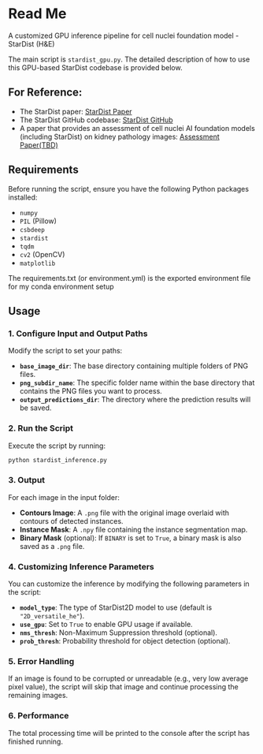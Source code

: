 # Read Me
A customized GPU inference pipeline for cell nuclei foundation model - StarDist (H&E)

The main script is `stardist_gpu.py`. The detailed description of how to use this GPU-based StarDist codebase is provided below.

## For Reference:
- The StarDist paper: [StarDist Paper](https://arxiv.org/abs/2203.02284)
- The StarDist GitHub codebase: [StarDist GitHub](https://github.com/stardist/stardist)
- A paper that provides an assessment of cell nuclei AI foundation models (including StarDist) on kidney pathology images: [Assessment Paper(TBD)](https://example.com/assessment-paper)

## Requirements
Before running the script, ensure you have the following Python packages installed:
- `numpy`
- `PIL` (Pillow)
- `csbdeep`
- `stardist`
- `tqdm`
- `cv2` (OpenCV)
- `matplotlib`
  
The requirements.txt (or environment.yml) is the exported environment file for my conda environment setup

## Usage

### 1. Configure Input and Output Paths
Modify the script to set your paths:
- **`base_image_dir`**: The base directory containing multiple folders of PNG files.
- **`png_subdir_name`**: The specific folder name within the base directory that contains the PNG files you want to process.
- **`output_predictions_dir`**: The directory where the prediction results will be saved.

### 2. Run the Script

Execute the script by running:

```bash
python stardist_inference.py
```

### 3. Output

For each image in the input folder:
- **Contours Image**: A `.png` file with the original image overlaid with contours of detected instances.
- **Instance Mask**: A `.npy` file containing the instance segmentation map.
- **Binary Mask** (optional): If `BINARY` is set to `True`, a binary mask is also saved as a `.png` file.

### 4. Customizing Inference Parameters

You can customize the inference by modifying the following parameters in the script:
- **`model_type`**: The type of StarDist2D model to use (default is `"2D_versatile_he"`).
- **`use_gpu`**: Set to `True` to enable GPU usage if available.
- **`nms_thresh`**: Non-Maximum Suppression threshold (optional).
- **`prob_thresh`**: Probability threshold for object detection (optional).

### 5. Error Handling

If an image is found to be corrupted or unreadable (e.g., very low average pixel value), the script will skip that image and continue processing the remaining images.

### 6. Performance
The total processing time will be printed to the console after the script has finished running.

